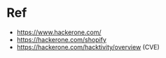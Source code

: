 ---
---

# Ref
- https://www.hackerone.com/
- https://hackerone.com/shopify
- https://hackerone.com/hacktivity/overview (CVE)